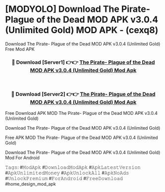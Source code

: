 # [MODYOLO] Download The Pirate- Plague of the Dead MOD APK v3.0.4 (Unlimited Gold) MOD APK - (cexq8)
Download The Pirate- Plague of the Dead MOD APK v3.0.4 (Unlimited Gold) Free Mod APK

<div align="center">
<h3>🔴 Download [Server1] 👉👉 <a href="https://apk-comot.site?title=The_Pirate-_Plague_of_the_Dead_MOD_APK_v3.0.4_(Unlimited_Gold)">The Pirate- Plague of the Dead MOD APK v3.0.4 (Unlimited Gold) Mod Apk</a></h3><br>

<h3>🔴 Download [Server2] 👉👉 <a href="https://apk-comot.site?title=The_Pirate-_Plague_of_the_Dead_MOD_APK_v3.0.4_(Unlimited_Gold)">The Pirate- Plague of the Dead MOD APK v3.0.4 (Unlimited Gold) Mod Apk</a></h3>
</div>


Free Download APK MOD The Pirate- Plague of the Dead MOD APK v3.0.4 (Unlimited Gold)

Download The Pirate- Plague of the Dead MOD APK v3.0.4 (Unlimited Gold) 

Free APK MOD The Pirate- Plague of the Dead MOD APK v3.0.4 (Unlimited Gold) 

Download The Pirate- Plague of the Dead MOD APK v3.0.4 (Unlimited Gold) Mod For Android

𝚃𝚊𝚐𝚜: #𝙼𝚘𝚍𝙰𝚙𝚔 #𝙳𝚘𝚠𝚗𝚕𝚘𝚊𝚍𝙼𝚘𝚍𝙰𝚙𝚔 #𝙰𝚙𝚔𝙻𝚊𝚝𝚎𝚜𝚝𝚅𝚎𝚛𝚜𝚒𝚘𝚗 #𝙰𝚙𝚔𝚄𝚗𝚕𝚒𝚖𝚒𝚝𝚎𝚍𝙼𝚘𝚗𝚎𝚢 #𝙰𝚙𝚔𝚄𝚗𝚕𝚘𝚌𝚔𝙰𝚕𝚕 #𝙰𝚙𝚔𝙽𝚘𝙰𝚍𝚜 #𝚄𝚗𝚕𝚘𝚌𝚔𝙿𝚛𝚎𝚖𝚒𝚞𝚖 #𝙵𝚘𝚛𝙰𝚗𝚍𝚛𝚘𝚒𝚍 #𝙵𝚛𝚎𝚎𝙳𝚘𝚠𝚗𝚕𝚘𝚊𝚍 #home_design_mod_apk